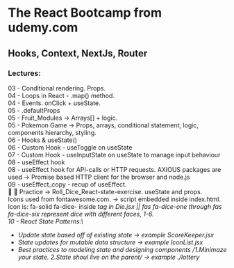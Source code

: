 # The React Bootcamp from udemy.com

## Hooks, Context, NextJs, Router

### Lectures:

03 - Conditional rendering. Props.\
04 - Loops in React - .map() method.\
04 - Events. onClick + useState.\
05 - .defaultProps\
05 - Fruit_Modules -> Arrays[] + logic.\
05 - Pokemon Game -> Props, arrays, conditional statement, logic, components hierarchy, styling.\
06 - Hooks & useState()\
06 - Custom Hook - useToggle on useState\
07 - Custom Hook - useInputState on useState to manage input behaviour\
08 - useEffect hook\
08 - useEffect hook for API-calls or HTTP requests. AXIOUS packages are used -> Promise based HTTP client for the browser and node.js\
09 - useEffect_copy - recup of useEffect.\
🎲 🎲 Practice -> Roll_Dice_React-state-exercise. useState and props. \
Icons used from fontawesome.com. -> script embedded inside index.html. \
Icon is: fa-solid fa-dice- inside <i> tag in Die.jsx || <i class="fas fa-dice-one"></i> fas fa-dice-one through fas fa-dice-six represent dice with different faces, 1-6.\
10 - React State Patterns:\

- Update state based off of existing state -> example ScoreKeeper.jsx
- State updates for mutable data structure -> example IconList.jsx
- Best practices to modeling state and designing components /1.Minimaze your state. 2.State shoul live on the parent/ -> example ./lottery

